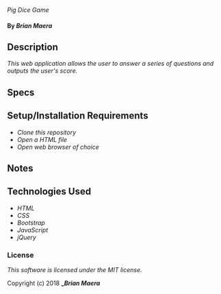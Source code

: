 _Pig Dice Game_

#### By _Brian Maera_

## Description

_This web application allows the user to answer a series of questions and outputs the user's score._

## Specs



## Setup/Installation Requirements

* _Clone this repository_
* _Open a HTML file_
* _Open web browser of choice_

## Notes


## Technologies Used

* _HTML_
* _CSS_
* _Bootstrap_
* _JavaScript_
* _jQuery_

### License

*This software is licensed under the MIT license.*

Copyright (c) 2018 **__Brian Maera_**
